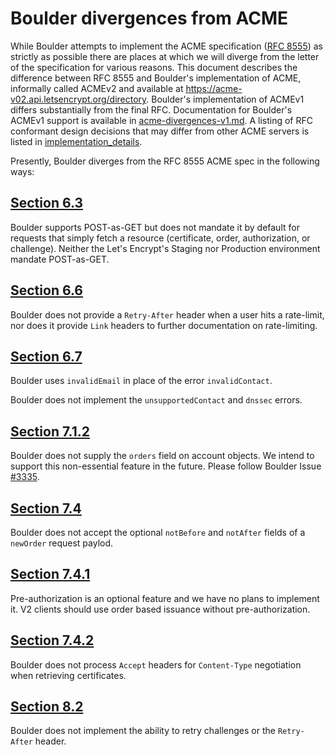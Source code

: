 # Boulder divergences from ACME

While Boulder attempts to implement the ACME specification ([RFC 8555]) as strictly as possible there are places at which we will diverge from the letter of the specification for various reasons. This document describes the difference between RFC 8555 and Boulder's implementation of ACME, informally called ACMEv2 and available at https://acme-v02.api.letsencrypt.org/directory. Boulder's implementation of ACMEv1 differs substantially from the final RFC. Documentation for Boulder's ACMEv1 support is available in [acme-divergences-v1.md](acme-divergences-v1.md). A listing of RFC conformant design decisions that may differ from other ACME servers is listed in [implementation_details](https://github.com/letsencrypt/boulder/blob/main/docs/acme-implementation_details.md).


Presently, Boulder diverges from the RFC 8555 ACME spec in the following ways:

## [Section 6.3](https://tools.ietf.org/html/rfc8555#section-6.3)

Boulder supports POST-as-GET but does not mandate it by default for requests
that simply fetch a resource (certificate, order, authorization, or challenge).
Neither the Let's Encrypt's Staging nor Production environment mandate POST-as-GET.

## [Section 6.6](https://tools.ietf.org/html/rfc8555#section-6.6)

Boulder does not provide a `Retry-After` header when a user hits a rate-limit, nor does it provide `Link` headers to further documentation on rate-limiting.

## [Section 6.7](https://tools.ietf.org/html/rfc8555#section-6.7)

Boulder uses `invalidEmail` in place of the error `invalidContact`.

Boulder does not implement the `unsupportedContact` and `dnssec` errors.

## [Section 7.1.2](https://tools.ietf.org/html/rfc8555#section-7.1.2)

Boulder does not supply the `orders` field on account objects. We intend to
support this non-essential feature in the future. Please follow Boulder Issue
[#3335](https://github.com/letsencrypt/boulder/issues/3335).

## [Section 7.4](https://tools.ietf.org/html/rfc8555#section-7.4)

Boulder does not accept the optional `notBefore` and `notAfter` fields of a
`newOrder` request paylod.

## [Section 7.4.1](https://tools.ietf.org/html/rfc8555#section-7.4.1)

Pre-authorization is an optional feature and we have no plans to implement it.
V2 clients should use order based issuance without pre-authorization.

## [Section 7.4.2](https://tools.ietf.org/html/rfc8555#section-7.4.2)

Boulder does not process `Accept` headers for `Content-Type` negotiation when retrieving certificates.

## [Section 8.2](https://tools.ietf.org/html/rfc8555#section-8.2)

Boulder does not implement the ability to retry challenges or the `Retry-After` header.

[RFC 8555]: https://tools.ietf.org/html/rfc8555
